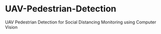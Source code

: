 # UAV-Pedestrian-Detection
UAV Pedestrian Detection for Social Distancing Monitoring using Computer Vision
